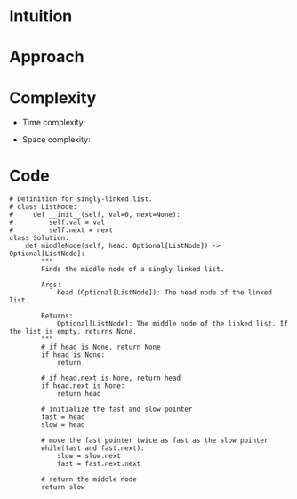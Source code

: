 # Intuition

<!-- Describe your first thoughts on how to solve this problem. -->

# Approach

<!-- Describe your approach to solving the problem. -->

# Complexity

- Time complexity:
<!-- Add your time complexity here, e.g. $$O(n)$$ -->

- Space complexity:
<!-- Add your space complexity here, e.g. $$O(n)$$ -->

# Code

```python3 []
# Definition for singly-linked list.
# class ListNode:
#     def __init__(self, val=0, next=None):
#         self.val = val
#         self.next = next
class Solution:
    def middleNode(self, head: Optional[ListNode]) -> Optional[ListNode]:
        """
        Finds the middle node of a singly linked list.

        Args:
            head (Optional[ListNode]): The head node of the linked list.

        Returns:
            Optional[ListNode]: The middle node of the linked list. If the list is empty, returns None.
        """
        # if head is None, return None
        if head is None:
            return

        # if head.next is None, return head
        if head.next is None:
            return head

        # initialize the fast and slow pointer
        fast = head
        slow = head

        # move the fast pointer twice as fast as the slow pointer
        while(fast and fast.next):
            slow = slow.next
            fast = fast.next.next

        # return the middle node
        return slow
```
